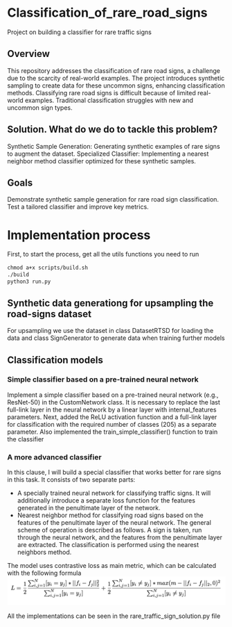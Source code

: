 # Classification_of_rare_road_signs
Project on building a classifier for rare traffic signs

## Overview
This repository addresses the classification of rare road signs, a challenge due to the scarcity of real-world examples. The project introduces synthetic sampling to create data for these uncommon signs, enhancing classification methods. Classifying rare road signs is difficult because of limited real-world examples. Traditional classification struggles with new and uncommon sign types.

## Solution. What do we do to tackle this problem? 
Synthetic Sample Generation: Generating synthetic examples of rare signs to augment the dataset.
Specialized Classifier: Implementing a nearest neighbor method classifier optimized for these synthetic samples.

## Goals
Demonstrate synthetic sample generation for rare road sign classification.
Test a tailored classifier and improve key metrics.

# Implementation process
First, to start the process, get all the utils functions you need to run

```
chmod a+x scripts/build.sh
./build
python3 run.py
```

## Synthetic data generationg for upsampling the road-signs dataset

For upsampling we use the dataset in class DatasetRTSD for loading the data and class SignGenerator to generate data when training further models

## Classification models

### Simple classifier based on a pre-trained neural network

Implement a simple classifier based on a pre-trained neural network (e.g., ResNet-50) in the CustomNetwork class. It is necessary to replace the last full-link layer in the neural network by a linear layer with internal_features parameters. Next, added the ReLU activation function and a full-link layer for classification with the required number of classes (205) as a separate parameter. Also implemented the train_simple_classifier() function to train the classifier

### A more advanced classifier 

In this clause, I will build a special classifier that works better for rare signs in this task. It consists of two separate parts:
- A specially trained neural network for classifying traffic signs. It will additionally introduce a separate loss function for the features generated in the penultimate layer of the network.
- Nearest neighbor method for classifying road signs based on the features of the penultimate layer of the neural network.
The general scheme of operation is described as follows. A sign is taken, run through the neural network, and the features from the penultimate layer are extracted. The classification is performed using the nearest neighbors method.

The model uses contrastive loss as main metric, which can be calculated with the following formula
![loss](https://github.com/aizamaksutova/Classification-of-rare-road-signs/blob/main/misc/img_loss.png)

All the implementations can be seen in the rare_traffic_sign_solution.py file
